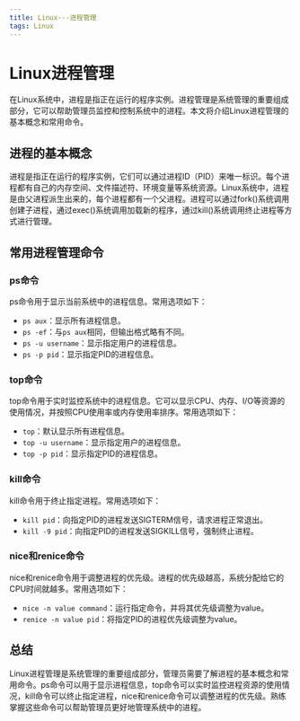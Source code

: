 ```yaml
---
title: Linux---进程管理
tags: Linux
---
```


# Linux进程管理

在Linux系统中，进程是指正在运行的程序实例。进程管理是系统管理的重要组成部分，它可以帮助管理员监控和控制系统中的进程。本文将介绍Linux进程管理的基本概念和常用命令。
<!--more-->
## 进程的基本概念

进程是指正在运行的程序实例，它们可以通过进程ID（PID）来唯一标识。每个进程都有自己的内存空间、文件描述符、环境变量等系统资源。Linux系统中，进程是由父进程派生出来的，每个进程都有一个父进程。进程可以通过fork()系统调用创建子进程，通过exec()系统调用加载新的程序，通过kill()系统调用终止进程等方式进行管理。

## 常用进程管理命令

### ps命令

ps命令用于显示当前系统中的进程信息。常用选项如下：

- `ps aux`：显示所有进程信息。
- `ps -ef`：与`ps aux`相同，但输出格式略有不同。
- `ps -u username`：显示指定用户的进程信息。
- `ps -p pid`：显示指定PID的进程信息。

### top命令

top命令用于实时监控系统中的进程信息。它可以显示CPU、内存、I/O等资源的使用情况，并按照CPU使用率或内存使用率排序。常用选项如下：

- `top`：默认显示所有进程信息。
- `top -u username`：显示指定用户的进程信息。
- `top -p pid`：显示指定PID的进程信息。

### kill命令

kill命令用于终止指定进程。常用选项如下：

- `kill pid`：向指定PID的进程发送SIGTERM信号，请求进程正常退出。
- `kill -9 pid`：向指定PID的进程发送SIGKILL信号，强制终止进程。

### nice和renice命令

nice和renice命令用于调整进程的优先级。进程的优先级越高，系统分配给它的CPU时间就越多。常用选项如下：

- `nice -n value command`：运行指定命令，并将其优先级调整为value。
- `renice -n value pid`：将指定PID的进程优先级调整为value。

## 总结

Linux进程管理是系统管理的重要组成部分，管理员需要了解进程的基本概念和常用命令。ps命令可以用于显示进程信息，top命令可以实时监控进程资源的使用情况，kill命令可以终止指定进程，nice和renice命令可以调整进程的优先级。熟练掌握这些命令可以帮助管理员更好地管理系统中的进程。